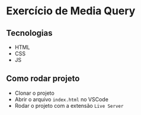 # Exercício de Media Query

## Tecnologias
- HTML
- CSS
- JS

## Como rodar projeto
- Clonar o projeto
- Abrir o arquivo `index.html` no VSCode
- Rodar o projeto com a extensão `Live Server`
